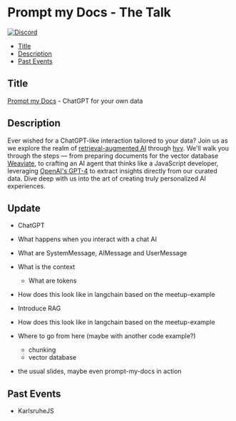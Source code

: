 <h1>Prompt my Docs - The Talk</h1>

[![Discord](https://img.shields.io/discord/1091306623819059300?color=7289da&label=Discord&logo=discord&logoColor=fff&style=for-the-badge)](https://discord.com/invite/m3TBB9XEkb)

<!-- toc -->

- [Title](#title)
- [Description](#description)
- [Past Events](#past-events)

<!-- tocstop -->

## Title
[Prompt my Docs](https://github.com/failfa-st/prompt-my-docs) - ChatGPT for your own data


## Description

Ever wished for a ChatGPT-like interaction tailored to your data? Join us as we explore the realm of [retrieval-augmented AI](https://arxiv.org/abs/2302.00083) through [hyv](https://github.com/failfa-st/hyv). We'll walk you through the steps — from preparing documents for the vector database [Weaviate](https://weaviate.io/), to crafting an AI agent that thinks like a JavaScript developer, leveraging [OpenAI's GPT-4](https://platform.openai.com/docs/api-reference) to extract insights directly from our curated data. Dive deep with us into the art of creating truly personalized AI experiences.

## Update

* ChatGPT
* What happens when you interact with a chat AI

* What are SystemMessage, AIMessage and UserMessage
* What is the context
  * What are tokens
* How does this look like in langchain based on the meetup-example
* Introduce RAG
* How does this look like in langchain based on the meetup-example
* Where to go from here (maybe with another code example?)
  * chunking
  * vector database
* the usual slides, maybe even prompt-my-docs in action


## Past Events

* KarlsruheJS
